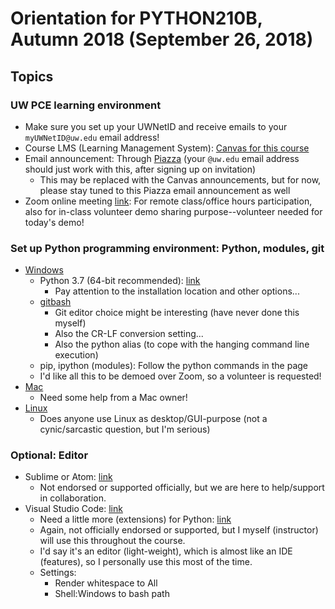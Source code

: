 # Orientation for PYTHON210B, Autumn 2018 (September 26, 2018)

## Topics

### UW PCE learning environment

* Make sure you set up your UWNetID and receive emails to your `myUWNetID@uw.edu` email address!
* Course LMS (Learning Management System): [Canvas for this course](https://canvas.uw.edu/courses/1231462/) 
* Email announcement: Through [Piazza](https://piazza.com/class/jma0wi35h6sfu) (your `@uw.edu` email address should just work with this, after signing up on invitation)
  * This may be replaced with the Canvas announcements, but for now, please stay tuned to this Piazza email announcement as well
* Zoom online meeting [link](https://washington.zoom.us/my/python2018): For remote class/office hours participation, also for in-class volunteer demo sharing purpose--volunteer needed for today's demo!

### Set up Python programming environment: Python, modules, git

* [Windows](https://uwpce-pythoncert.github.io/PythonCertDevel/supplemental/installing/python_for_windows.html)
  * Python 3.7 (64-bit recommended): [link](https://www.python.org/ftp/python/3.7.0/python-3.7.0-amd64.exe)
    * Pay attention to the installation location and other options...
  * [gitbash](https://git-for-windows.github.io/)
    * Git editor choice might be interesting (have never done this myself)
    * Also the CR-LF conversion setting...
    * Also the python alias (to cope with the hanging command line execution)
  * pip, ipython (modules): Follow the python commands in the page
  * I'd like all this to be demoed over Zoom, so a volunteer is requested!
* [Mac](https://uwpce-pythoncert.github.io/PythonCertDevel/supplemental/installing/python_for_mac.html)
  * Need some help from a Mac owner!
* [Linux](https://uwpce-pythoncert.github.io/PythonCertDevel/supplemental/installing/python_for_linux.html)
  * Does anyone use Linux as desktop/GUI-purpose (not a cynic/sarcastic question, but I'm serious)

### Optional: Editor

* Sublime or Atom: [link](https://uwpce-pythoncert.github.io/PythonCertDevel/supplemental/dev_environment/index.html#minimum-requirements)
  * Not endorsed or supported officially, but we are here to help/support in collaboration.
* Visual Studio Code: [link](https://code.visualstudio.com/)
  * Need a little more (extensions) for Python: [link](https://code.visualstudio.com/docs/languages/python)
  * Again, not officially endorsed or supported, but I myself (instructor) will use this throughout the course.
  * I'd say it's an editor (light-weight), which is almost like an IDE (features), so I personally use this most of the time.
  * Settings:
    * Render whitespace to All
    * Shell:Windows to bash path
